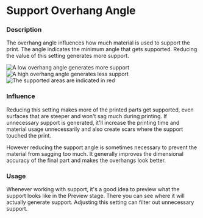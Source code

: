 Support Overhang Angle
====
### **Description**
The overhang angle influences how much material is used to support the print. The angle indicates the minimum angle that gets supported. Reducing the value of this setting generates more support.

![A low overhang angle generates more support](../images/support_angle_low.png)
![A high overhang angle generates less support](../images/support_angle_high.png)
![The supported areas are indicated in red](../images/support_angle_prepare_mode.png)

### **Influence**
Reducing this setting makes more of the printed parts get supported, even surfaces that are steeper and won't sag much during printing. If unnecessary support is generated, it'll increase the printing time and material usage unnecessarily and also create scars where the support touched the print.

However reducing the support angle is sometimes necessary to prevent the material from sagging too much. It generally improves the dimensional accuracy of the final part and makes the overhangs look better.

### **Usage**
Whenever working with support, it's a good idea to preview what the support looks like in the Preview stage. There you can see where it will actually generate support. Adjusting this setting can filter out unnecessary support.